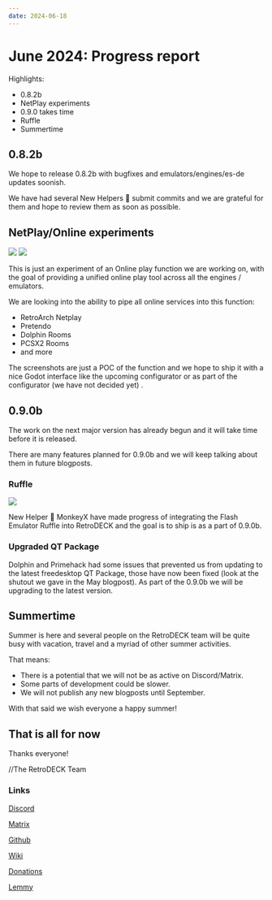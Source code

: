 ```yaml
---
date: 2024-06-18
---
```


# June 2024: Progress report

Highlights:

- 0.8.2b
- NetPlay experiments
- 0.9.0 takes time
- Ruffle
- Summertime

<!-- more -->

## 0.8.2b

We hope to release 0.8.2b with bugfixes and emulators/engines/es-de updates soonish.

We have had several New Helpers 👷 submit commits and we are grateful for them and hope to review them as soon as possible.

## NetPlay/Online experiments

<img src="../../../netplay.webp">
<img src="../../../netplay2.webp">

This is just an experiment of an Online play function we are working on, with the goal of providing a unified online play tool across all the engines / emulators.

We are looking into the ability to pipe all online services into this function:

- RetroArch Netplay
- Pretendo
- Dolphin Rooms
- PCSX2 Rooms
- and more

The screenshots are just a POC of the function and we hope to ship it with a nice Godot interface like the upcoming configurator or as part of the configurator (we have not decided yet) .

## 0.9.0b

The work on the next major version has already begun and it will take time before it is released.

There are many features planned for 0.9.0b and we will keep talking about them in future blogposts.

### Ruffle

<img src="../../../WilliamAndSly.png">

New Helper 👷 MonkeyX have made progress of integrating the Flash Emulator Ruffle into RetroDECK and the goal is to ship is as a part of 0.9.0b.


### Upgraded QT Package

Dolphin and Primehack had some issues that prevented us from updating to the latest freedesktop QT Package, those have now been fixed (look at the shutout we gave in the May blogpost). As part of the 0.9.0b we will be upgrading to the latest version.

## Summertime

Summer is here and several people on the RetroDECK team will be quite busy with vacation, travel and a myriad of other summer activities.

That means:

- There is a potential that we will not be as active on Discord/Matrix.
- Some parts of development could be slower.
- We will not publish any new blogposts until September.

With that said we wish everyone a happy summer!


## That is all for now

Thanks everyone!

//The RetroDECK Team

### Links

[Discord](https://discord.gg/WDc5C9YWMx)

[Matrix](https://matrix.to/#/#retrodeck:matrix.org)

[Github](https://github.com/XargonWan/RetroDECK)

[Wiki](https://github.com/XargonWan/RetroDECK/wiki)

[Donations](https://retrodeck.readthedocs.io/en/latest/wiki_about/donations-licenses/)

[Lemmy](https://lemmy.zip/c/retrodeck)<br/>
